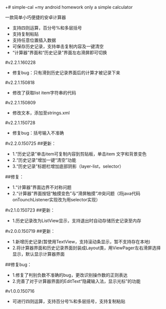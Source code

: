 +# simple-cal
 +my android homework only a simple calculator

一款简单小巧便捷的安卓计算器

- 支持四则运算，百分号%和多层括号
- 支持复制粘贴
- 支持任意位置插入数据
- 可保存历史记录，支持单击复制内容及一键清空
- “计算器”界面和“历史记录”界面左右滑屏即可切换

#v2.2.1.160228
- 修复bug：只有滑到历史记录界面后的计算才被记录下来

#v2.2.1.150818
- 修改了获取list item字符串的代码

#v2.2.1.150809
- 修改文本，添加至strings.xml

#v2.2.1.150728
- 修复bug：括号输入不准确

#v2.2.0.150725
##更新：
- 1.“历史记录”单击item可复制内容到剪贴板，单击item 文字和背景变色
- 2.“历史记录”增加一键“清空”功能
- 3.“历史记录”标题栏增加底部阴影（layer-list，selector）

##修复：
- 1.“计算器”界面边界不对称问题
- 2.“计算器”界面按钮“触摸变色”与“滑屏触摸”冲突问题（将java代码onTounchListener实现改为用selector实现）

#v2.1.0.150723
##更新：
- 1.历史记录改为ListView显示，支持退出时自动存储历史记录至内存

#v2.0.0.150719
##更新：
- 1.新增历史记录(暂使用TextView，支持滚动条显示，暂不支持存在本地)
- 2.将计算器界面和历史记录界面封装成Layout类，用ViewPager左右滑屏选择显示，默认显示计算器界面

##修复bug：
- 1.修复了判别负数不准确的bug，更改识别操作数的正则表达
- 2.完善了对于计算器界面的EditText“隐藏输入法，显示光标”的功能

#v1.0.0.150716
- 可进行四则运算，支持百分号%和多层括号，支持复制粘贴
